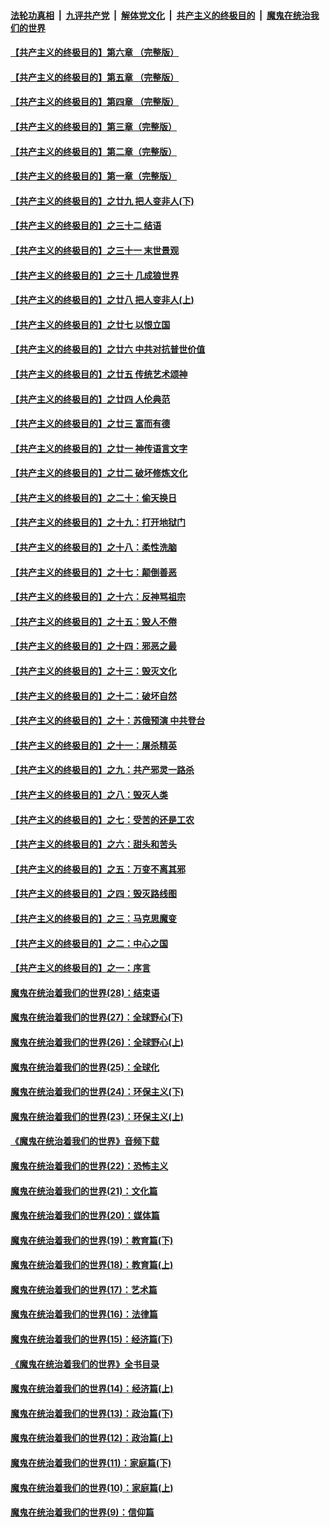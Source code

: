 ####  [法轮功真相](../../../../basic/blob/master/README.md?t=06211831) &nbsp;|&nbsp; [九评共产党](../../../../9ping.md/blob/master/README.md?t=06211831) &nbsp;|&nbsp; [解体党文化](../../../../jtdwh.md/blob/master/README.md?t=06211831)  &nbsp;|&nbsp; [共产主义的终极目的](../../../../gczydzjmd.md/blob/master/README.md?t=06211831) &nbsp;|&nbsp; [魔鬼在统治我们的世界](../../../../mgztzwmdsj.md/blob/master/README.md?t=06211831) 

#### [【共产主义的终极目的】第六章 （完整版）](../pages/nsc422/n11428913.md?t=06211831) 

#### [【共产主义的终极目的】第五章 （完整版）](../pages/nsc422/n11428912.md?t=06211831) 

#### [【共产主义的终极目的】第四章 （完整版）](../pages/nsc422/n11428907.md?t=06211831) 

#### [【共产主义的终极目的】第三章（完整版）](../pages/nsc422/n11428848.md?t=06211831) 

#### [【共产主义的终极目的】第二章（完整版）](../pages/nsc422/n11428831.md?t=06211831) 

#### [【共产主义的终极目的】第一章（完整版）](../pages/nsc422/n11417651.md?t=06211831) 

#### [【共产主义的终极目的】之廿九 把人变非人(下)](../pages/nsc422/n11344140.md?t=06211831) 

#### [【共产主义的终极目的】之三十二 结语](../pages/nsc422/n11360535.md?t=06211831) 

#### [【共产主义的终极目的】之三十一 末世景观](../pages/nsc422/n11351129.md?t=06211831) 

#### [【共产主义的终极目的】之三十 几成狼世界](../pages/nsc422/n11348280.md?t=06211831) 

#### [【共产主义的终极目的】之廿八 把人变非人(上)](../pages/nsc422/n11340492.md?t=06211831) 

#### [【共产主义的终极目的】之廿七 以恨立国](../pages/nsc422/n11336944.md?t=06211831) 

#### [【共产主义的终极目的】之廿六 中共对抗普世价值](../pages/nsc422/n11324785.md?t=06211831) 

#### [【共产主义的终极目的】之廿五 传统艺术颂神](../pages/nsc422/n11296396.md?t=06211831) 

#### [【共产主义的终极目的】之廿四 人伦典范](../pages/nsc422/n11296397.md?t=06211831) 

#### [【共产主义的终极目的】之廿三 富而有德](../pages/nsc422/n11283598.md?t=06211831) 

#### [【共产主义的终极目的】之廿一 神传语言文字](../pages/nsc422/n11263265.md?t=06211831) 

#### [【共产主义的终极目的】之廿二 破坏修炼文化](../pages/nsc422/n11245728.md?t=06211831) 

#### [【共产主义的终极目的】之二十：偷天换日](../pages/nsc422/n11238846.md?t=06211831) 

#### [【共产主义的终极目的】之十九：打开地狱门](../pages/nsc422/n11206376.md?t=06211831) 

#### [【共产主义的终极目的】之十八：柔性洗脑](../pages/nsc422/n11199994.md?t=06211831) 

#### [【共产主义的终极目的】之十七：颠倒善恶](../pages/nsc422/n11179782.md?t=06211831) 

#### [【共产主义的终极目的】之十六：反神骂祖宗](../pages/nsc422/n11166798.md?t=06211831) 

#### [【共产主义的终极目的】之十五：毁人不倦](../pages/nsc422/n11166792.md?t=06211831) 

#### [【共产主义的终极目的】之十四：邪恶之最](../pages/nsc422/n11150249.md?t=06211831) 

#### [【共产主义的终极目的】之十三：毁灭文化](../pages/nsc422/n11135227.md?t=06211831) 

#### [【共产主义的终极目的】之十二：破坏自然](../pages/nsc422/n11135214.md?t=06211831) 

#### [【共产主义的终极目的】之十：苏俄预演 中共登台](../pages/nsc422/n11118424.md?t=06211831) 

#### [【共产主义的终极目的】之十一：屠杀精英](../pages/nsc422/n11118442.md?t=06211831) 

#### [【共产主义的终极目的】之九：共产邪灵一路杀](../pages/nsc422/n11114139.md?t=06211831) 

#### [【共产主义的终极目的】之八：毁灭人类](../pages/nsc422/n11108503.md?t=06211831) 

#### [【共产主义的终极目的】之七：受苦的还是工农](../pages/nsc422/n11101809.md?t=06211831) 

#### [【共产主义的终极目的】之六：甜头和苦头](../pages/nsc422/n11096971.md?t=06211831) 

#### [【共产主义的终极目的】之五：万变不离其邪](../pages/nsc422/n11091285.md?t=06211831) 

#### [【共产主义的终极目的】之四：毁灭路线图](../pages/nsc422/n11086284.md?t=06211831) 

#### [【共产主义的终极目的】之三：马克思魔变](../pages/nsc422/n11061941.md?t=06211831) 

#### [【共产主义的终极目的】之二：中心之国](../pages/nsc422/n11047728.md?t=06211831) 

#### [【共产主义的终极目的】之一：序言](../pages/nsc422/n11086077.md?t=06211831) 

#### [魔鬼在统治着我们的世界(28)：结束语](../pages/nsc422/n10936246.md?t=06211831) 

#### [魔鬼在统治着我们的世界(27)：全球野心(下)](../pages/nsc422/n10928319.md?t=06211831) 

#### [魔鬼在统治着我们的世界(26)：全球野心(上)](../pages/nsc422/n10900318.md?t=06211831) 

#### [魔鬼在统治着我们的世界(25)：全球化](../pages/nsc422/n10788205.md?t=06211831) 

#### [魔鬼在统治着我们的世界(24)：环保主义(下)](../pages/nsc422/n10695307.md?t=06211831) 

#### [魔鬼在统治着我们的世界(23)：环保主义(上)](../pages/nsc422/n10688613.md?t=06211831) 

#### [《魔鬼在统治着我们的世界》音频下载](../pages/nsc422/n10635553.md?t=06211831) 

#### [魔鬼在统治着我们的世界(22)：恐怖主义](../pages/nsc422/n10614727.md?t=06211831) 

#### [魔鬼在统治着我们的世界(21)：文化篇](../pages/nsc422/n10597706.md?t=06211831) 

#### [魔鬼在统治着我们的世界(20)：媒体篇](../pages/nsc422/n10586579.md?t=06211831) 

#### [魔鬼在统治着我们的世界(19)：教育篇(下)](../pages/nsc422/n10564808.md?t=06211831) 

#### [魔鬼在统治着我们的世界(18)：教育篇(上)](../pages/nsc422/n10526970.md?t=06211831) 

#### [魔鬼在统治着我们的世界(17)：艺术篇](../pages/nsc422/n10499093.md?t=06211831) 

#### [魔鬼在统治着我们的世界(16)：法律篇](../pages/nsc422/n10485969.md?t=06211831) 

#### [魔鬼在统治着我们的世界(15)：经济篇(下)](../pages/nsc422/n10469975.md?t=06211831) 

#### [《魔鬼在统治着我们的世界》全书目录](../pages/nsc422/n10464261.md?t=06211831) 

#### [魔鬼在统治着我们的世界(14)：经济篇(上)](../pages/nsc422/n10457370.md?t=06211831) 

#### [魔鬼在统治着我们的世界(13)：政治篇(下)](../pages/nsc422/n10448270.md?t=06211831) 

#### [魔鬼在统治着我们的世界(12)：政治篇(上)](../pages/nsc422/n10444576.md?t=06211831) 

#### [魔鬼在统治着我们的世界(11)：家庭篇(下)](../pages/nsc422/n10440961.md?t=06211831) 

#### [魔鬼在统治着我们的世界(10)：家庭篇(上)](../pages/nsc422/n10435448.md?t=06211831) 

#### [魔鬼在统治着我们的世界(9)：信仰篇](../pages/nsc422/n10432159.md?t=06211831) 

